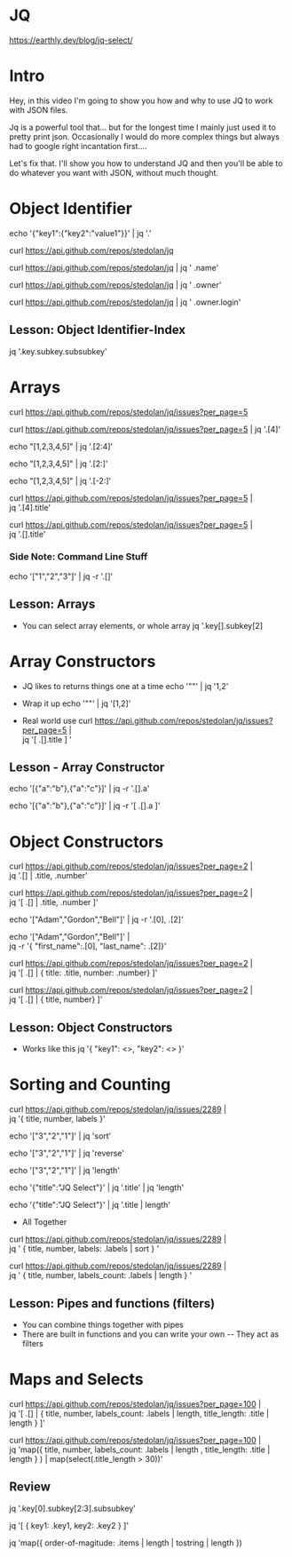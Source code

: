# JQ
https://earthly.dev/blog/jq-select/

# Intro
Hey, in this video I'm going to show you how and why to use JQ to work with JSON files. 

Jq is a powerful tool that... but for the longest time I mainly just used it to pretty print json. Occasionally I would do more complex things but always had to google right incantation first....

Let's fix that. I'll show you how to understand JQ and then you'll be able to do whatever you want with JSON, without much thought.

# Object Identifier

echo '{"key1":{"key2":"value1"}}' | jq '.'

curl https://api.github.com/repos/stedolan/jq

curl https://api.github.com/repos/stedolan/jq | jq ' .name'

curl https://api.github.com/repos/stedolan/jq | jq ' .owner'

curl https://api.github.com/repos/stedolan/jq | jq ' .owner.login'

## Lesson: Object Identifier-Index

jq '.key.subkey.subsubkey'

# Arrays

curl https://api.github.com/repos/stedolan/jq/issues?per_page=5

curl https://api.github.com/repos/stedolan/jq/issues?per_page=5 | jq '.[4]'

echo "[1,2,3,4,5]" | jq '.[2:4]'

echo "[1,2,3,4,5]" | jq '.[2:]'

echo "[1,2,3,4,5]" | jq '.[-2:]'

curl https://api.github.com/repos/stedolan/jq/issues?per_page=5 | \
 jq '.[4].title'


curl https://api.github.com/repos/stedolan/jq/issues?per_page=5 | \
 jq '.[].title'

### Side Note: Command Line Stuff
echo '["1","2","3"]' | jq -r '.[]'

## Lesson: Arrays
- You can select array elements, or whole array
jq '.key[].subkey[2]

# Array Constructors

- JQ likes to returns things one at a time
echo '""' | jq '1,2' 

- Wrap it up
echo '""' | jq '[1,2]' 

- Real world use
curl https://api.github.com/repos/stedolan/jq/issues?per_page=5 | \
  jq '[ .[].title ] ' 

## Lesson - Array Constructor

echo '[{"a":"b"},{"a":"c"}]' | jq -r '.[].a'

echo '[{"a":"b"},{"a":"c"}]' | jq -r '[ .[].a ]'

# Object Constructors

curl https://api.github.com/repos/stedolan/jq/issues?per_page=2 | \
 jq '.[] |  .title, .number'

curl https://api.github.com/repos/stedolan/jq/issues?per_page=2 | \
  jq '[ .[] |  .title, .number ]'

echo '["Adam","Gordon","Bell"]' | jq -r '.[0], .[2]'

echo '["Adam","Gordon","Bell"]' | \
  jq -r '{ "first_name":.[0], "last_name": .[2]}'

curl https://api.github.com/repos/stedolan/jq/issues?per_page=2 | \
  jq '[ .[] | { title: .title, number: .number} ]'

  curl https://api.github.com/repos/stedolan/jq/issues?per_page=2 | \
  jq '[ .[] | { title, number} ]'

## Lesson: Object Constructors

- Works like this
jq '{ "key1": <<jq filter>>, "key2": <<jq filter>> }'

# Sorting and Counting

curl https://api.github.com/repos/stedolan/jq/issues/2289 | \
jq '{ title, number, labels }'

echo '["3","2","1"]' | jq 'sort'

echo '["3","2","1"]' | jq 'reverse'

echo '["3","2","1"]' | jq 'length'

echo '{"title":"JQ Select"}' | jq '.title' | jq 'length'

echo '{"title":"JQ Select"}' | jq '.title | length'

- All Together

curl https://api.github.com/repos/stedolan/jq/issues/2289 | \
  jq ' { title, number, labels: .labels | sort } '

curl https://api.github.com/repos/stedolan/jq/issues/2289 | \
  jq ' { title, number, labels_count: .labels | length } '  

## Lesson: Pipes and functions (filters)
- You can combine things together with pipes
- There are built in functions and you can write your own
-- They act as filters

# Maps and Selects

curl https://api.github.com/repos/stedolan/jq/issues?per_page=100 | \
  jq '[ .[] | { title, number, labels_count: .labels | length, title_length: .title | length } ]'  

curl https://api.github.com/repos/stedolan/jq/issues?per_page=100 | \
  jq 'map({ title, number, labels_count: .labels | length , title_length: .title | length } ) | map(select(.title_length > 30))'  

## Review

jq '.key[0].subkey[2:3].subsubkey'

jq '[ { key1: .key1, key2: .key2 }  ]'

jq 'map({ order-of-magitude: .items | length | tostring | length }) 


